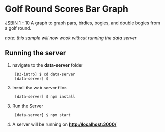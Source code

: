 Golf Round Scores Bar Graph
===========================
[JSBIN 1 - 10](http://jsbin.com/havupo/10/quiet)
A graph to graph pars, birdies, bogies, and double bogies from a golf round.

*note: this sample will now wook without running the data server*

Running the server
------------------
1. navigate to the __data-server__ folder

        [D3-intro] $ cd data-server
        [data-server] $ 

2. Install the web server files

        [data-server] $ npm install
        
3. Run the Server

        [data-server] $ npm start
        
4. A server will be running on __[http://localhost:3000/](http://localhost:3000/)__
